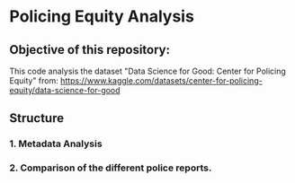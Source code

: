 # Policing Equity Analysis
## Objective of this repository:
This code analysis the dataset "Data Science for Good: Center for Policing Equity"
from: https://www.kaggle.com/datasets/center-for-policing-equity/data-science-for-good

## Structure
### 1. Metadata Analysis

### 2. Comparison of the different police reports.
